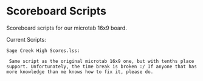 # Scoreboard Scripts
Scoreboard scripts for our microtab 16x9 board.

Current Scripts:

    Sage Creek High Scores.lss:
    
     Same script as the original microtab 16x9 one, but with tenths place support. Unfortunately, the time break is broken :/ If anyone that has more knowledge than me knows how to fix it, please do.
